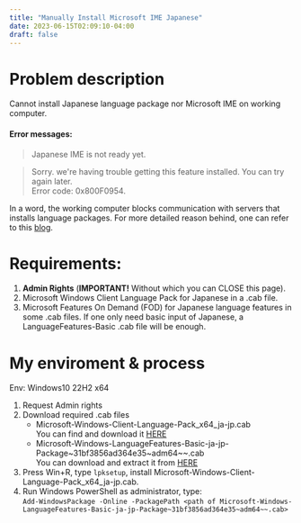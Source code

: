 ```yaml
---
title: "Manually Install Microsoft IME Japanese"
date: 2023-06-15T02:09:10-04:00
draft: false
---
```

# Problem description
Cannot install Japanese language package nor Microsoft IME on working computer.
#### Error messages:
> Japanese IME is not ready yet.

> Sorry. we're having trouble getting this feature installed. You can try again later.  
Error code: 0x800F0954.

In a word, the working computer blocks communication with servers that installs language packages. For more detailed reason behind, one can refer to this [blog](https://www.wroot.It/wp/technology/fixing-japanese-and-chinese-ime-problem-en). 

# Requirements:
1. **Admin Rights** (**IMPORTANT!** Without which you can CLOSE this page).
2. Microsoft Windows Client Language Pack for Japanese in a .cab file.
3. Microsoft Features On Demand (FOD) for Japanese language features in some .cab files.
   If one only need basic input of Japanese, a LanguageFeatures-Basic .cab file will be enough.

# My enviroment & process
Env: Windows10 22H2 x64  
1. Request Admin rights
2. Download required .cab files
   - Microsoft-Windows-Client-Language-Pack_x64_ja-jp.cab   
   You can find and download it [HERE](https://ia800807.us.archive.org/view_archive.php?archive=/13/items/mu_windows_10_language_pack_version_1703_update_march_2017_x86_x64_dvd_10204769/mu_windows_10_language_pack_version_1703_update_march_2017_x86_x64_dvd_10204769.iso)
   - Microsoft-Windows-LanguageFeatures-Basic-ja-jp-Package~31bf3856ad364e35~adm64~~.cab  
   You can download and extract it from [HERE](https://software-download.microsoft.com/download/pr/19041.1.191206-1406.vb_release_amd64fre_FOD-PACKAGES_OEM_PT1_amd64fre_MULTI.iso)
3. Press Win+R, type ```lpksetup```, install Microsoft-Windows-Client-Language-Pack_x64_ja-jp.cab.
4. Run Windows PowerShell as administrator, type:  
   ```Add-WindowsPackage -Online -PackagePath <path of Microsoft-Windows-LanguageFeatures-Basic-ja-jp-Package~31bf3856ad364e35~adm64~~.cab>```
   




